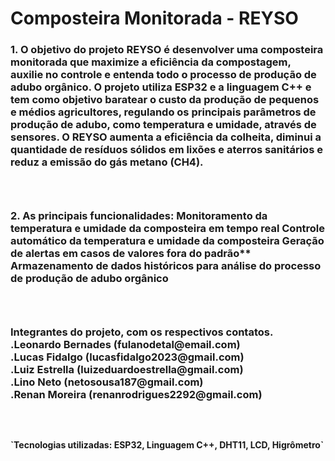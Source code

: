 # Composteira Monitorada - REYSO
<h3>
  1. O objetivo do projeto REYSO é desenvolver uma composteira monitorada que maximize a eficiência da compostagem, auxilie no controle e entenda todo o processo de produção de adubo orgânico. O projeto utiliza ESP32 e a linguagem C++ e tem como objetivo baratear o custo da produção de pequenos e médios agricultores, regulando os principais parâmetros de produção de adubo, como temperatura e umidade, através de sensores. O REYSO aumenta a eficiência da colheita, diminui a quantidade de resíduos sólidos em lixões e aterros sanitários e reduz a emissão do gás metano (CH4).
  <h3>
  <br>
  <h3>
  2. As principais funcionalidades:
  Monitoramento da temperatura e umidade da composteira em tempo real
  Controle automático da temperatura e umidade da composteira
  Geração de alertas em casos de valores fora do padrão**
  Armazenamento de dados históricos para análise do processo de produção de adubo orgânico
  <h3>
  <br>
  <h3>
      Integrantes do projeto, com os respectivos contatos.
      <br>
      .Leonardo Bernades (fulanodetal@email.com)
      <br>
      .Lucas Fidalgo (lucasfidalgo2023@gmail.com)
      <br>
      .Luiz Estrella (luizeduardoestrella@gmail.com)
      <br>
      .Lino Neto (netosousa187@gmail.com)
      <br>
      .Renan Moreira (renanrodrigues2292@gmail.com)
      <h3>
      <br>
 <h4>
 `Tecnologias utilizadas: ESP32, Linguagem C++, DHT11, LCD, Higrômetro`

